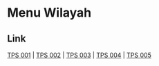 # Menu Wilayah

## Link

[TPS 001](https://github.com/gigit-pemilu/pemilu-2024-71-sulawesi-utara/tree/main/pilpres/hitung-suara/sub/71-sulawesi-utara/sub/05-minahasa-selatan/sub/02-tompaso-baru/sub/2014-pinaesaan/sub/001-tps)
 | 
[TPS 002](https://github.com/gigit-pemilu/pemilu-2024-71-sulawesi-utara/tree/main/pilpres/hitung-suara/sub/71-sulawesi-utara/sub/05-minahasa-selatan/sub/02-tompaso-baru/sub/2014-pinaesaan/sub/002-tps)
 | 
[TPS 003](https://github.com/gigit-pemilu/pemilu-2024-71-sulawesi-utara/tree/main/pilpres/hitung-suara/sub/71-sulawesi-utara/sub/05-minahasa-selatan/sub/02-tompaso-baru/sub/2014-pinaesaan/sub/003-tps)
 | 
[TPS 004](https://github.com/gigit-pemilu/pemilu-2024-71-sulawesi-utara/tree/main/pilpres/hitung-suara/sub/71-sulawesi-utara/sub/05-minahasa-selatan/sub/02-tompaso-baru/sub/2014-pinaesaan/sub/004-tps)
 | 
[TPS 005](https://github.com/gigit-pemilu/pemilu-2024-71-sulawesi-utara/tree/main/pilpres/hitung-suara/sub/71-sulawesi-utara/sub/05-minahasa-selatan/sub/02-tompaso-baru/sub/2014-pinaesaan/sub/005-tps)

